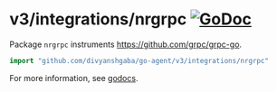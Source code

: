 # v3/integrations/nrgrpc [![GoDoc](https://godoc.org/github.com/divyanshgaba/go-agent/v3/integrations/nrgrpc?status.svg)](https://godoc.org/github.com/divyanshgaba/go-agent/v3/integrations/nrgrpc)

Package `nrgrpc` instruments https://github.com/grpc/grpc-go.

```go
import "github.com/divyanshgaba/go-agent/v3/integrations/nrgrpc"
```

For more information, see
[godocs](https://godoc.org/github.com/divyanshgaba/go-agent/v3/integrations/nrgrpc).
